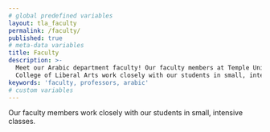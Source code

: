 ```yaml
---
# global predefined variables
layout: tla_faculty
permalink: /faculty/
published: true
# meta-data variables
title: Faculty
description: >-
  Meet our Arabic department faculty! Our faculty members at Temple University’s
  College of Liberal Arts work closely with our students in small, intensive classes.
keywords: 'faculty, professors, arabic'
# custom variables
---
```

Our faculty members work closely with our students in small, intensive classes.
